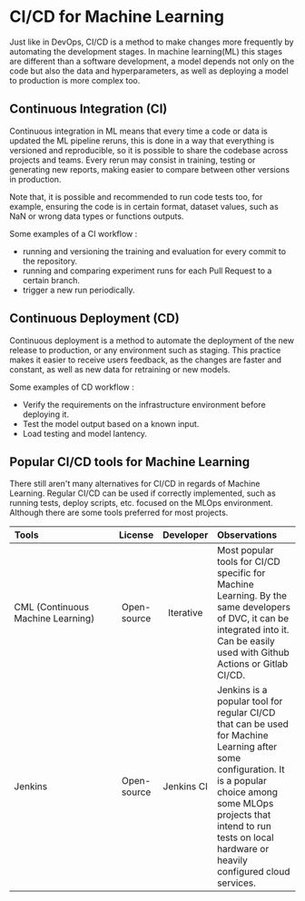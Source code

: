 # CI/CD for Machine Learning 

Just like in DevOps, CI/CD is a method to make changes more frequently by automating the development stages. In machine learning(ML) this stages are different than a software development, a model depends not only on the code but also the data and hyperparameters, as well as deploying a model to production is more complex too.

## Continuous Integration (CI)

Continuous integration in ML means that every time a code or data is updated the ML pipeline reruns, this is done in a way that everything is versioned and reproducible, so it is possible to share the codebase across projects and teams. Every rerun may consist in training, testing or generating new reports, making easier to compare between other versions in production.

Note that, it is possible and recommended to run code tests too, for example, ensuring the code is in certain format, dataset values, such as NaN or wrong data types or functions outputs.

Some examples of a CI workflow :

- running and versioning the training and evaluation for every commit to the repository.
- running and comparing experiment runs for each Pull Request to a certain branch.
- trigger a new run periodically.

## Continuous Deployment (CD)

Continuous deployment is a method to automate the deployment of the new release to production, or any environment such as staging. This practice makes it easier to receive users feedback, as the changes are faster and constant, as well as new data for retraining or new models.

Some examples of CD workflow :

- Verify the requirements on the infrastructure environment before deploying it.
- Test the model output based on a known input.
- Load testing and model lantency.
  
## Popular CI/CD tools for Machine Learning

There still aren't many alternatives for CI/CD in regards of Machine Learning. Regular CI/CD can be used if correctly implemented, such as running tests, deploy scripts, etc. focused on the MLOps environment. Although there are some tools preferred for most projects.

| Tools                             | License           | Developer  | Observations |
| --------------------------------- |:-----------------:|:----------:|:------------ |
| CML (Continuous Machine Learning) | Open-source       | Iterative  | Most popular tools for CI/CD specific for Machine Learning. By the same developers of DVC, it can be integrated into it. Can be easily used with Github Actions or Gitlab CI/CD.|
| Jenkins                          | Open-source       | Jenkins CI | Jenkins is a popular tool for regular CI/CD that can be used for Machine Learning after some configuration. It is a popular choice among some MLOps projects that intend to run tests on local hardware or heavily configured cloud services.|